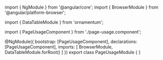 import { NgModule } from '@angular/core';
import { BrowserModule } from '@angular/platform-browser';
  
import { DataTableModule } from 'ornamentum';
  
import { PageUsageComponent } from './page-usage.component';

@NgModule({
 bootstrap: [PageUsageComponent],
 declarations: [PageUsageComponent],
 imports: [
    BrowserModule, 
    DataTableModule.forRoot()
  ]
})
export class PageUsageModule {
}
